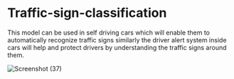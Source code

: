 # Traffic-sign-classification

This model can be used in self driving cars which will enable them to automatically recognize traffic signs similarly the driver alert system inside cars will help and protect drivers by understanding the traffic signs around them.


![Screenshot (37)](https://user-images.githubusercontent.com/65596695/155804328-d46c93ff-b81b-4b83-809c-cc4b407c3e32.png)
